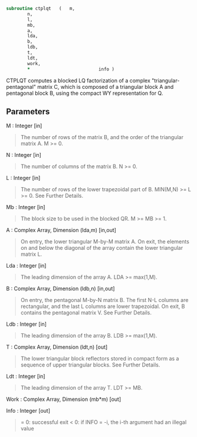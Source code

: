 ```fortran
subroutine ctplqt	(	m,
		n,
		l,
		mb,
		a,
		lda,
		b,
		ldb,
		t,
		ldt,
		work,
		*                          info )
```

 CTPLQT computes a blocked LQ factorization of a complex
 "triangular-pentagonal" matrix C, which is composed of a
 triangular block A and pentagonal block B, using the compact
 WY representation for Q.

## Parameters
M : Integer [in]
> The number of rows of the matrix B, and the order of the
> triangular matrix A.
> M >= 0.

N : Integer [in]
> The number of columns of the matrix B.
> N >= 0.

L : Integer [in]
> The number of rows of the lower trapezoidal part of B.
> MIN(M,N) >= L >= 0.  See Further Details.

Mb : Integer [in]
> The block size to be used in the blocked QR.  M >= MB >= 1.

A : Complex Array, Dimension (lda,m) [in,out]
> On entry, the lower triangular M-by-M matrix A.
> On exit, the elements on and below the diagonal of the array
> contain the lower triangular matrix L.

Lda : Integer [in]
> The leading dimension of the array A.  LDA >= max(1,M).

B : Complex Array, Dimension (ldb,n) [in,out]
> On entry, the pentagonal M-by-N matrix B.  The first N-L columns
> are rectangular, and the last L columns are lower trapezoidal.
> On exit, B contains the pentagonal matrix V.  See Further Details.

Ldb : Integer [in]
> The leading dimension of the array B.  LDB >= max(1,M).

T : Complex Array, Dimension (ldt,n) [out]
> The lower triangular block reflectors stored in compact form
> as a sequence of upper triangular blocks.  See Further Details.

Ldt : Integer [in]
> The leading dimension of the array T.  LDT >= MB.

Work : Complex Array, Dimension (mb*m) [out]

Info : Integer [out]
> = 0:  successful exit
> < 0:  if INFO = -i, the i-th argument had an illegal value

